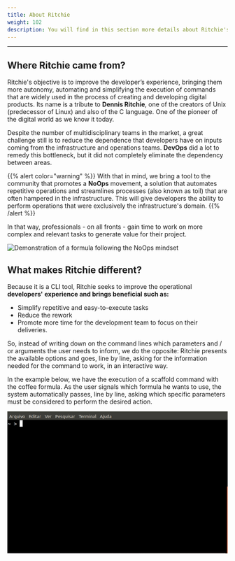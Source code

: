 ```yaml
---
title: About Ritchie
weight: 102
description: You will find in this section more details about Ritchie's story.
---
```


---

## **Where Ritchie came from?**

Ritchie's objective is to improve the developer’s experience, bringing them more autonomy, automating and simplifying the execution of commands that are widely used in the process of creating and developing digital products. Its name is a tribute to **Dennis Ritchie**, one of the creators of Unix \(predecessor of Linux\) and also of the C language. One of the pioneer of the digital world as we know it today.  
  
Despite the number of multidisciplinary teams in the market, a great challenge still is to reduce the dependence that developers have on inputs coming from the infrastructure and operations teams. **DevOps** did a lot to remedy this bottleneck, but it did not completely eliminate the dependency between areas.

{{% alert color="warning" %}}
With that in mind, we bring a tool to the community that promotes a **NoOps** movement, a solution that automates repetitive operations and streamlines processes \(also known as toil\) that are often hampered in the infrastructure. This will give developers the ability to perform operations that were exclusively the infrastructure's domain.
{{% /alert %}}

In that way, professionals - on all fronts - gain time to work on more complex and relevant tasks to generate value for their project.

![Demonstration of a formula following the NoOps mindset](/docs/rit-demo-deploy-project%20%281%29%20%281%29.gif)

## **What makes Ritchie different?**

Because it is a CLI tool, Ritchie seeks to improve the operational **developers'** **experience and brings beneficial such as:**

* Simplify repetitive and easy-to-execute tasks
* Reduce the rework 
* Promote more time for the development team to focus on their deliveries.

So, instead of writing down on the command lines which parameters and / or arguments the user needs to inform, we do the opposite: Ritchie presents the available options and goes, line by line, asking for the information needed for the command to work, in an interactive way.

In the example below, we have the execution of a scaffold command with the coffee formula. As the user signals which formula he wants to use, the system automatically passes, line by line, asking which specific parameters must be considered to perform the desired action.  


![](/docs/rit-scaffold-generate-coffe-go%20%281%29.gif)
